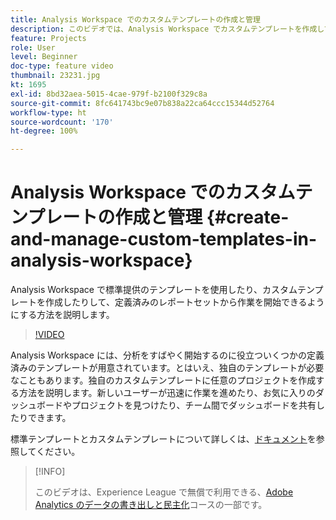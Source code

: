 ```yaml
---
title: Analysis Workspace でのカスタムテンプレートの作成と管理
description: このビデオでは、Analysis Workspace でカスタムテンプレートを作成して、特定のレポートセットから作業を開始できるようにする方法を説明します。
feature: Projects
role: User
level: Beginner
doc-type: feature video
thumbnail: 23231.jpg
kt: 1695
exl-id: 8bd32aea-5015-4cae-979f-b2100f329c8a
source-git-commit: 8fc641743bc9e07b838a22ca64ccc15344d52764
workflow-type: ht
source-wordcount: '170'
ht-degree: 100%

---
```


# Analysis Workspace でのカスタムテンプレートの作成と管理 {#create-and-manage-custom-templates-in-analysis-workspace}

Analysis Workspace で標準提供のテンプレートを使用したり、カスタムテンプレートを作成したりして、定義済みのレポートセットから作業を開始できるようにする方法を説明します。

>[!VIDEO](https://video.tv.adobe.com/v/23231/?quality=12&learn=on)

Analysis Workspace には、分析をすばやく開始するのに役立ついくつかの定義済みのテンプレートが用意されています。とはいえ、独自のテンプレートが必要なこともあります。独自のカスタムテンプレートに任意のプロジェクトを作成する方法を説明します。新しいユーザーが迅速に作業を進めたり、お気に入りのダッシュボードやプロジェクトを見つけたり、チーム間でダッシュボードを共有したりできます。

標準テンプレートとカスタムテンプレートについて詳しくは、[ドキュメント](https://experienceleague.adobe.com/docs/analytics/analyze/analysis-workspace/build-workspace-project/starter-projects.html?lang=ja)を参照してください。

>[!INFO]
>
> このビデオは、Experience League で無償で利用できる、[Adobe Analytics のデータの書き出しと民主化](https://experienceleague.adobe.com/?recommended=Analytics-A-1-2022.1.democratizing&amp;lang=ja)コースの一部です。
